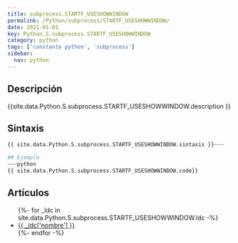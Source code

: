 ```yaml
---
title: subprocess.STARTF_USESHOWWINDOW
permalink: /Python/subprocess/STARTF_USESHOWWINDOW/
date: 2021-01-01
key: Python.S.subprocess.STARTF_USESHOWWINDOW
category: python
tags: ['constante python', 'subprocess']
sidebar: 
  nav: python
---
```


## Descripción
{{site.data.Python.S.subprocess.STARTF_USESHOWWINDOW.description }}

## Sintaxis
~~~python
{{ site.data.Python.S.subprocess.STARTF_USESHOWWINDOW.sintaxis }}~~~

## Ejemplo
~~~python
{{ site.data.Python.S.subprocess.STARTF_USESHOWWINDOW.code}}
~~~

## Artículos
<ul>
{%- for _ldc in site.data.Python.S.subprocess.STARTF_USESHOWWINDOW.ldc -%}
   <li>
       <a href="{{_ldc['url'] }}">{{ _ldc['nombre'] }}</a>
   </li>
{%- endfor -%}
</ul>
